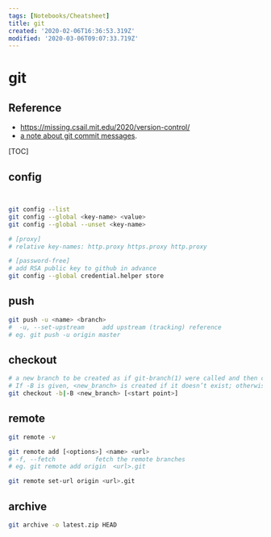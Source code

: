 ```yaml
---
tags: [Notebooks/Cheatsheet]
title: git
created: '2020-02-06T16:36:53.319Z'
modified: '2020-03-06T09:07:33.719Z'
---
```


# git

## Reference

- https://missing.csail.mit.edu/2020/version-control/
- [a note about git commit messages](https://tbaggery.com/2008/04/19/a-note-about-git-commit-messages.html).

[TOC]

## config

```bash


git config --list
git config --global <key-name> <value>
git config --global --unset <key-name>

# [proxy]
# relative key-names: http.proxy https.proxy http.proxy

# [password-free]
# add RSA public key to github in advance
git config --global credential.helper store
```

## push

```bash
git push -u <name> <branch>
#  -u, --set-upstream     add upstream (tracking) reference
# eg. git push -u origin master
```

## checkout
```bash
# a new branch to be created as if git-branch(1) were called and then checked out.
# If -B is given, <new_branch> is created if it doesn’t exist; otherwise, it is reset.
git checkout -b|-B <new_branch> [<start point>]  
```

## remote
```bash
git remote -v

git remote add [<options>] <name> <url>
# -f, --fetch           fetch the remote branches
# eg. git remote add origin  <url>.git

git remote set-url origin <url>.git
```

## archive

```bash
git archive -o latest.zip HEAD
```





```







